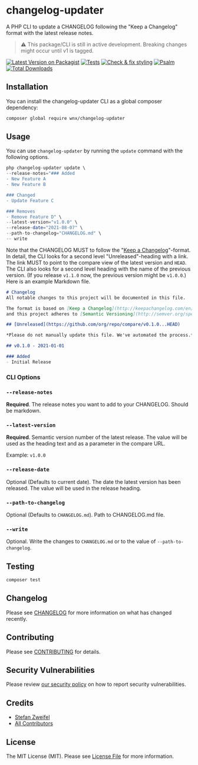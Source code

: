 # changelog-updater

A PHP CLI to update a CHANGELOG following the "Keep a Changelog" format with the latest release notes.

> ⚠️ This package/CLI is still in active development. Breaking changes might occur until v1 is tagged.

[![Latest Version on Packagist](https://img.shields.io/packagist/v/wnx/changelog-updater.svg?style=flat-square)](https://packagist.org/packages/wnx/changelog-updater)
[![Tests](https://github.com/stefanzweifel/php-changelog-updater/actions/workflows/run-tests.yml/badge.svg)](https://github.com/stefanzweifel/php-changelog-updater/actions/workflows/run-tests.yml)
[![Check & fix styling](https://github.com/stefanzweifel/php-changelog-updater/actions/workflows/php-cs-fixer.yml/badge.svg)](https://github.com/stefanzweifel/php-changelog-updater/actions/workflows/php-cs-fixer.yml)
[![Psalm](https://github.com/stefanzweifel/php-changelog-updater/actions/workflows/psalm.yml/badge.svg)](https://github.com/stefanzweifel/php-changelog-updater/actions/workflows/psalm.yml)
[![Total Downloads](https://img.shields.io/packagist/dt/wnx/changelog-updater.svg?style=flat-square)](https://packagist.org/packages/wnx/changelog-updater)


## Installation

You can install the changelog-updater CLI as a global composer dependency:

```bash
composer global require wnx/changelog-updater
```

## Usage

You can use `changelog-updater` by running the `update` command with the following options.

```php
php changelog-updater update \
--release-notes="### Added
- New Feature A
- New Feature B

### Changed
- Update Feature C

### Removes
- Remove Feature D" \
--latest-version="v1.0.0" \
--release-date="2021-08-07" \
--path-to-changelog="CHANGELOG.md" \
-- write
```

Note that the CHANGELOG MUST to follow the "[Keep a Changelog](https://keepachangelog.com/en/1.0.0/)"-format. In detail, the CLI looks for a second level "Unreleased"-heading with a link. The link MUST to point to the compare view of the latest version and `HEAD`.
The CLI also looks for a second level heading with the name of the previous version. (If you release `v1.1.0` now, the previous version might be `v1.0.0`.) 
Here is an example Markdown file.


```md
# Changelog
All notable changes to this project will be documented in this file.

The format is based on [Keep a Changelog](http://keepachangelog.com/en/1.0.0/)
and this project adheres to [Semantic Versioning](http://semver.org/spec/v2.0.0.html).

## [Unreleased](https://github.com/org/repo/compare/v0.1.0...HEAD)

*Please do not manually update this file. We've automated the process.*

## v0.1.0 - 2021-01-01

### Added
- Initial Release
```

### CLI Options

### `--release-notes`
**Required**. The release notes you want to add to your CHANGELOG. Should be markdown.

### `--latest-version`
**Required**. Semantic version number of the latest release. The value will be used as the heading text and as a parameter in the compare URL.

Example: `v1.0.0`

### `--release-date`
Optional (Defaults to current date). The date the latest version has been released. The value will be used in the release heading.

### `--path-to-changelog`
Optional (Defaults to `CHANGELOG.md`). Path to CHANGELOG.md file.

### `--write`
Optional. Write the changes to `CHANGELOG.md` or to the value of `--path-to-changelog`.

## Testing

```bash
composer test
```

## Changelog

Please see [CHANGELOG](CHANGELOG.md) for more information on what has changed recently.

## Contributing

Please see [CONTRIBUTING](.github/CONTRIBUTING.md) for details.

## Security Vulnerabilities

Please review [our security policy](../../security/policy) on how to report security vulnerabilities.

## Credits

- [Stefan Zweifel](https://github.com/stefanzweifel)
- [All Contributors](../../contributors)

## License

The MIT License (MIT). Please see [License File](LICENSE.md) for more information.
